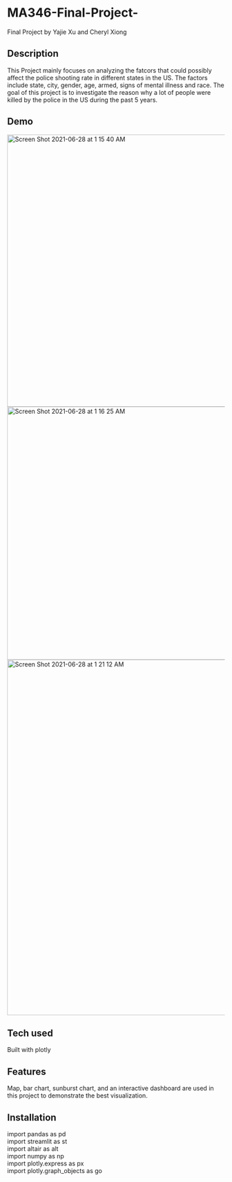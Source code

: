 # MA346-Final-Project-
Final Project by Yajie Xu and Cheryl Xiong
## Description
This Project mainly focuses on analyzing the fatcors that could possibly affect the police shooting rate in different states in the US. The factors include state, city, gender, age, armed, signs of mental illness and race. The goal of this project is to investigate the reason why a lot of people were killed by the police in the US during the past 5 years.
## Demo
<img width="629" alt="Screen Shot 2021-06-28 at 1 15 40 AM" src="https://user-images.githubusercontent.com/55515436/123583878-5f6a1080-d7ae-11eb-88e8-27ad8cbc560f.png">
<img width="585" alt="Screen Shot 2021-06-28 at 1 16 25 AM" src="https://user-images.githubusercontent.com/55515436/123583914-790b5800-d7ae-11eb-933f-e9b60f31e484.png">
<img width="822" alt="Screen Shot 2021-06-28 at 1 21 12 AM" src="https://user-images.githubusercontent.com/55515436/123584310-25e5d500-d7af-11eb-9a07-d58b6ac672bb.png">

## Tech used
Built with plotly

## Features
Map, bar chart, sunburst chart, and an interactive dashboard are used in this project to demonstrate the best visualization.

## Installation
import pandas as pd<br/>
import streamlit as st<br/>
import altair as alt<br/>
import numpy as np<br/>
import plotly.express as px<br/>
import plotly.graph_objects as go<br/>
